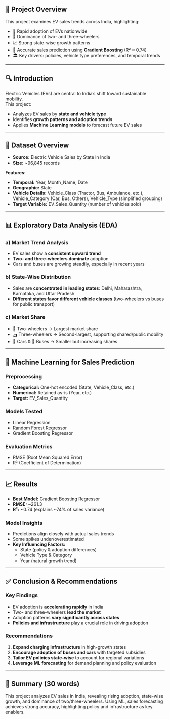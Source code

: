 ## 📌 Project Overview
This project examines EV sales trends across India, highlighting:  
- 🚀 Rapid adoption of EVs nationwide  
- 🛵 Dominance of two- and three-wheelers  
- 📈 Strong state-wise growth patterns  
- 🤖 Accurate sales prediction using **Gradient Boosting** (R² ≈ 0.74)  
- 🏛️ Key drivers: policies, vehicle type preferences, and temporal trends  

---

## 🔍 Introduction
Electric Vehicles (EVs) are central to India’s shift toward sustainable mobility.  
This project:  
- Analyzes EV sales by **state and vehicle type**  
- Identifies **growth patterns and adoption trends**  
- Applies **Machine Learning models** to forecast future EV sales  

---

## 📂 Dataset Overview
- **Source:** Electric Vehicle Sales by State in India  
- **Size:** ~96,845 records  

**Features:**  
- **Temporal:** Year, Month_Name, Date  
- **Geographic:** State  
- **Vehicle Details:** Vehicle_Class (Tractor, Bus, Ambulance, etc.), Vehicle_Category (Car, Bus, Others), Vehicle_Type (simplified grouping)  
- **Target Variable:** EV_Sales_Quantity (number of vehicles sold)  

---

## 📊 Exploratory Data Analysis (EDA)

### a) Market Trend Analysis
- EV sales show a **consistent upward trend**  
- **Two- and three-wheelers dominate** adoption  
- Cars and buses are growing steadily, especially in recent years  

### b) State-Wise Distribution
- Sales are **concentrated in leading states**: Delhi, Maharashtra, Karnataka, and Uttar Pradesh  
- **Different states favor different vehicle classes** (two-wheelers vs buses for public transport)  

### c) Market Share
- 🛵 Two-wheelers → Largest market share  
- 🛺 Three-wheelers → Second-largest, supporting shared/public mobility  
- 🚗 Cars & 🚌 Buses → Smaller but increasing shares  

---

## 🤖 Machine Learning for Sales Prediction

### Preprocessing
- **Categorical:** One-hot encoded (State, Vehicle_Class, etc.)  
- **Numerical:** Retained as-is (Year, etc.)  
- **Target:** EV_Sales_Quantity  

### Models Tested
- Linear Regression  
- Random Forest Regressor  
- Gradient Boosting Regressor  

### Evaluation Metrics
- RMSE (Root Mean Squared Error)  
- R² (Coefficient of Determination)  

---

## 📈 Results
- **Best Model:** Gradient Boosting Regressor  
- **RMSE:** ~261.3  
- **R²:** ~0.74 (explains ~74% of sales variance)  

### Model Insights
- Predictions align closely with actual sales trends  
- Some spikes under/overestimated  
- **Key Influencing Factors:**  
  - State (policy & adoption differences)  
  - Vehicle Type & Category  
  - Year (natural growth trend)  

---

## ✅ Conclusion & Recommendations

### Key Findings
- EV adoption is **accelerating rapidly** in India  
- Two- and three-wheelers **lead the market**  
- Adoption patterns **vary significantly across states**  
- **Policies and infrastructure** play a crucial role in driving adoption  

### Recommendations
1. **Expand charging infrastructure** in high-growth states  
2. **Encourage adoption of buses and cars** with targeted subsidies  
3. **Tailor EV policies state-wise** to account for regional variations  
4. **Leverage ML forecasting** for demand planning and policy evaluation  

---

## 📝 Summary (30 words)
This project analyzes EV sales in India, revealing rising adoption, state-wise growth, and dominance of two/three-wheelers. Using ML, sales forecasting achieves strong accuracy, highlighting policy and infrastructure as key enablers.  


